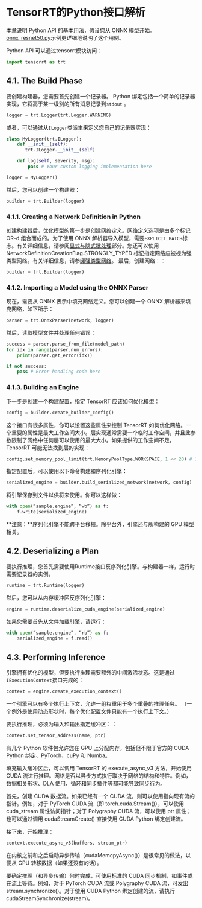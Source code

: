 # TensorRT的Python接口解析

本章说明 Python API 的基本用法，假设您从 ONNX 模型开始。 [onnx\_resnet50.py](https://github.com/NVIDIA/TensorRT/blob/main/samples/python/introductory\_parser\_samples/onnx\_resnet50.py)示例更详细地说明了这个用例。

Python API 可以通过tensorrt模块访问：

```Python
import tensorrt as trt
```

## 4.1. The Build Phase

要创建构建器，您需要首先创建一个记录器。 Python 绑定包括一个简单的记录器实现，它将高于某一级别的所有消息记录到`stdout` 。

```Python
logger = trt.Logger(trt.Logger.WARNING)
```

或者，可以通过从`ILogger`类派生来定义您自己的记录器实现：

```Python
class MyLogger(trt.ILogger):
    def __init__(self):
       trt.ILogger.__init__(self)

    def log(self, severity, msg):
        pass # Your custom logging implementation here

logger = MyLogger()
```

然后，您可以创建一个构建器：

```Python
builder = trt.Builder(logger)
```

### 4.1.1. Creating a Network Definition in Python

创建构建器后，优化模型的第一步是创建网络定义。网络定义选项是由多个标记 OR-d 组合而成的。为了使用 ONNX 解析器导入模型，需要`EXPLICIT_BATCH`标志。有关详细信息，请参阅[显式与隐式批处理](https://docs.nvidia.com/deeplearning/tensorrt/developer-guide/index.html#explicit-implicit-batch)部分。您还可以使用 NetworkDefinitionCreationFlag.STRONGLY\_TYPED 标记指定网络应被视为强类型网络。有关详细信息，请参[阅强类型网络](https://docs.nvidia.com/deeplearning/tensorrt/archives/tensorrt-1000-ea/developer-guide/index.html#strongly-typed-networks)。 最后，创建网络：：

```Python
builder = trt.Builder(logger)
```



### 4.1.2. Importing a Model using the ONNX Parser

现在，需要从 ONNX 表示中填充网络定义。您可以创建一个 ONNX 解析器来填充网络，如下所示：

```Python
parser = trt.OnnxParser(network, logger)
```

然后，读取模型文件并处理任何错误：

```Python
success = parser.parse_from_file(model_path)
for idx in range(parser.num_errors):
    print(parser.get_error(idx))

if not success:
    pass # Error handling code here
```

### 4.1.3. Building an Engine

下一步是创建一个构建配置，指定 TensorRT 应该如何优化模型：

```Python
config = builder.create_builder_config()

```

这个接口有很多属性，你可以设置这些属性来控制 TensorRT 如何优化网络。一个重要的属性是最大工作空间大小。层实现通常需要一个临时工作空间，并且此参数限制了网络中任何层可以使用的最大大小。如果提供的工作空间不足，TensorRT 可能无法找到层的实现：

```Python
config.set_memory_pool_limit(trt.MemoryPoolType.WORKSPACE, 1 << 20) # 1 MiB

```

指定配置后，可以使用以下命令构建和序列化引擎：

```Python
serialized_engine = builder.build_serialized_network(network, config)

```

将引擎保存到文件以供将来使用。你可以这样做：

```Python
with open(“sample.engine”, “wb”) as f:
    f.write(serialized_engine)
```

**注意：**序列化引擎不能跨平台移植。除平台外，引擎还与所构建的 GPU 模型相关。

## 4.2. Deserializing a Plan

要执行推理，您首先需要使用Runtime接口反序列化引擎。与构建器一样，运行时需要记录器的实例。

```Python
runtime = trt.Runtime(logger)

```

然后，您可以从内存缓冲区反序列化引擎：

```Python
engine = runtime.deserialize_cuda_engine(serialized_engine)

```

如果您需要首先从文件加载引擎，请运行：

```Python
with open(“sample.engine”, “rb”) as f:
    serialized_engine = f.read()
```

## 4.3. Performing Inference

引擎拥有优化的模型，但要执行推理需要额外的中间激活状态。这是通过`IExecutionContext`接口完成的：

```Python
context = engine.create_execution_context()
```

一个引擎可以有多个执行上下文，允许一组权重用于多个重叠的推理任务。 （一个例外是使用动态形状时，每个优化配置文件只能有一个执行上下文。）

要执行推理，必须为输入和输出指定缓冲区：：

```Python
context.set_tensor_address(name, ptr)
```

有几个 Python 软件包允许您在 GPU 上分配内存，包括但不限于官方的 CUDA Python 绑定、PyTorch、cuPy 和 Numba。

填充输入缓冲区后，可以调用 TensorRT 的 execute\_async\_v3 方法，开始使用 CUDA 流进行推理。网络是否以异步方式执行取决于网络的结构和特性。例如，数据相关形状、DLA 使用、循环和同步插件等都可能导致同步行为。

首先，创建 CUDA 数据流。如果已经有一个 CUDA 流，则可以使用指向现有流的指针。例如，对于 PyTorch CUDA 流（即 torch.cuda.Stream()），可以使用 cuda\_stream 属性访问指针；对于 Polygraphy CUDA 流，可以使用 ptr 属性；也可以通过调用 cudaStreamCreate() 直接使用 CUDA Python 绑定创建流。

接下来，开始推理：

```python
context.execute_async_v3(buffers, stream_ptr)
```

在内核之前和之后启动异步传输（cudaMemcpyAsync()）是很常见的做法，以便从 GPU 转移数据（如果还没有的话）。

要确定推理（和异步传输）何时完成，可使用标准的 CUDA 同步机制，如事件或在流上等待。例如，对于 PyTorch CUDA 流或 Polygraphy CUDA 流，可发出 stream.synchronize()。对于使用 CUDA Python 绑定创建的流，请执行 cudaStreamSynchronize(stream)。
